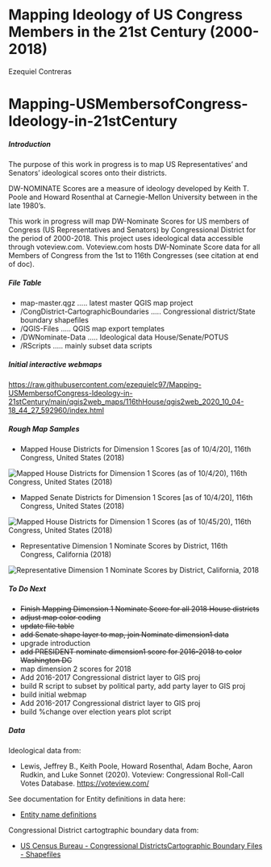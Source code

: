 Mapping Ideology of US Congress Members in the 21st Century (2000-2018)
================
Ezequiel Contreras

# Mapping-USMembersofCongress-Ideology-in-21stCentury

##### Introduction

The purpose of this work in progress is to map US Representatives’ and
Senators’ ideological scores onto their districts.

DW-NOMINATE Scores are a measure of ideology developed by Keith T. Poole
and Howard Rosenthal at Carnegie-Mellon University between in the late
1980’s.

This work in progress will map DW-Nominate Scores for US members of
Congress (US Representatives and Senators) by Congressional District for
the period of 2000-2018. This project uses ideological data accessible
through voteview.com. Voteview.com hosts DW-Nominate Score data for all
Members of Congress from the 1st to 116th Congresses (see citation at
end of doc).

##### File Table

  - map-master.qgz ….. latest master QGIS map project
  - /CongDistrict-CartographicBoundaries ….. Congressional
    district/State boundary shapefiles
  - /QGIS-Files ….. QGIS map export templates
  - /DWNominate-Data ….. Ideological data House/Senate/POTUS
  - /RScripts ….. mainly subset data scripts

##### Initial interactive webmaps

<https://raw.githubusercontent.com/ezequielc97/Mapping-USMembersofCongress-Ideology-in-21stCentury/main/qgis2web_maps/116thHouse/qgis2web_2020_10_04-18_44_27_592960/index.html>

##### Rough Map Samples

  - Mapped House Districts for Dimension 1 Scores \[as of 10/4/20\],
    116th Congress, United States (2018)

![Mapped House Districts for Dimension 1 Scores (as of 10/4/20), 116th
Congress, United States (2018)](DWN-D1-MappedDistricts-current.png)

  - Mapped Senate Districts for Dimension 1 Scores \[as of 10/4/20\],
    116th Congress, United States (2018)

![Mapped House Districts for Dimension 1 Scores (as of 10/45/20), 116th
Congress, United States (2018)](DWN-D1-MappedStates-current.png)

  - Representative Dimension 1 Nominate Scores by District, 116th
    Congress, California (2018)

![Representative Dimension 1 Nominate Scores by District, California,
2018](DWN-D1-116thC-House-California.png)

##### To Do Next

  - ~~Finish Mapping Dimension 1 Nominate Score for all 2018 House
    districts~~
  - ~~adjust map color coding~~
  - ~~update file table~~
  - ~~add Senate shape layer to map, join Nominate dimension1 data~~
  - upgrade introduction
  - ~~add PRESIDENT nominate dimension1 score for 2016-2018 to color
    Washington DC~~
  - map dimension 2 scores for 2018
  - Add 2016-2017 Congressional district layer to GIS proj
  - build R script to subset by political party, add party layer to GIS
    proj
  - build initial webmap
  - Add 2016-2017 Congressional district layer to GIS proj
  - build %change over election years plot script

##### Data

Ideological data from:

  - Lewis, Jeffrey B., Keith Poole, Howard Rosenthal, Adam Boche, Aaron
    Rudkin, and Luke Sonnet (2020). Voteview: Congressional Roll-Call
    Votes Database. <https://voteview.com/>

See documentation for Entity definitions in data here:

  - [Entity name
    definitions](https://github.com/ezequielc97/Mapping-USMembersofCongress-Ideology-in-21stCentury/tree/main/CongDistrict-CartographicBoundaries/EntityNameDefinitions)

Congressional District cartogtraphic boundary data from:

  - [US Census Bureau - Congressional DistrictsCartographic Boundary
    Files -
    Shapefiles](https://www.census.gov/geographies/mapping-files/time-series/geo/carto-boundary-file.html)
